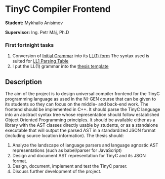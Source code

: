 # TinyC Compiler Frontend

**Student:** Mykhailo Anisimov

**Supervisor:** Ing. Petr Máj, Ph.D

### First fortnight tasks

1. Conversion of [Initial Grammar](project/Grammar_reference.md) into its [LL(1) form](project/Grammar_LL1.txt)
   The syntax used is suited for [LL1 Parsing Table](https://pages.fit.cvut.cz/peckato1/parsingtbl)
2. I put the LL(1) grammar into the [thesis template](paper/thesis.pdf)

## Description

The aim of the project is to design universal compiler frontend for the TinyC
programming language as used in the NI-GEN course that can be given to its students so
they can focus on the middle- and back-end work. The frontend should be implemented
in C++. It should parse the TinyC language into an abstract syntax tree whose
representation should follow established Object Oriented Programming principles. It
should be available either as a library with the AST classes directly usable by students, or
as a standalone executable that will output the parsed AST in a standardized JSON
format (including source location information).
The thesis should:

1. Analyze the landscape of language parsers and language agnostic AST
   representations (such as babel/parser for JavaScript)
2. Design and document AST representation for TinyC and its JSON format.
3. Design, document, implement and test the TinyC parser.
4. Discuss further development of the project.
